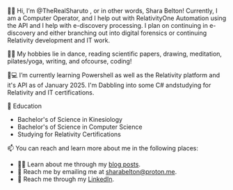 👋🏾 Hi, I’m @TheRealSharuto , or in other words, Shara Belton! 
Currently, I am a Computer Operator, and I help out with RelativityOne Automation using the API and I help with e-discovery processing. I plan on continuing in e-discovery and either branching out into digital forensics or continuing Relativity development and IT work.

💃🏽 My hobbies lie in dance, reading scientific papers, drawing, meditation, pilates/yoga, writing, and ofcourse, coding!

🌱💻 I’m currently learning Powershell as well as the Relativity platform and it's API as of January 2025. I'm Dabbling into some C# andstudying for Relativity and IT certifications.

🏫 Education
+ Bachelor's of Science in Kinesiology
+ Bachelor's of Science in Computer Science
+ Studying for Relativity Certifications

📫 You can reach and learn more about me in the following places:
+ ✍🏾 Learn about me through my [blog posts](https://www.presentingshara.com).
+ 📧 Reach me by emailing me at sharabelton@proton.me.
+ 💼 Reach me through my [LinkedIn](https://www.linkedin.com/in/shara-belton/).

<!---
TheRealSharuto/TheRealSharuto is a ✨ special ✨ repository because its `README.md` (this file) appears on your GitHub profile.
You can click the Preview link to take a look at your changes.
--->
